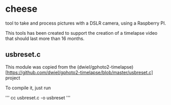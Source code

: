 # cheese

tool to take and process pictures with a DSLR camera, using a Raspberry PI.

This tools has been created to support the creation of a timelapse video that should last more than 16 months.


## usbreset.c

This module was copied from the (dwiel/gphoto2-timelapse)[https://github.com/dwiel/gphoto2-timelapse/blob/master/usbreset.c] project 

To compile it, just run

'''
	cc usbreset.c -o usbreset
'''